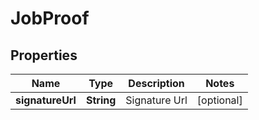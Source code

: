 
# JobProof

## Properties
Name | Type | Description | Notes
------------ | ------------- | ------------- | -------------
**signatureUrl** | **String** | Signature Url |  [optional]



